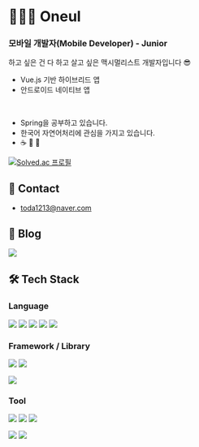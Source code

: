 # 👨🏻‍💻 Oneul
### 모바일 개발자(Mobile Developer) - Junior
하고 싶은 건 다 하고 살고 싶은 맥시멀리스트 개발자입니다 😎

- Vue.js 기반 하이브리드 앱
- 안드로이드 네이티브 앱
<br/>

- Spring을 공부하고 있습니다.
- 한국어 자연어처리에 관심을 가지고 있습니다.
- ☕ 📖 🎸


[![Solved.ac
프로필](http://mazassumnida.wtf/api/v2/generate_badge?boj=bbtfly98)](https://solved.ac/bbtfly98)

## 📧 Contact
- toda1213@naver.com

## 📝 Blog
[<img src="https://img.shields.io/badge/Velog-20C997?style=for-the-badge&logo=Velog&logoColor=white">](https://velog.io/@oneul1213)

## 🛠️ Tech Stack
### Language
<img src="https://img.shields.io/badge/Kotlin-7F52FF?style=for-the-badge&logo=Kotlin&logoColor=white"> <img src="https://img.shields.io/badge/TypeScript-3178C6?style=for-the-badge&logo=TypeScript&logoColor=white"> <img src="https://img.shields.io/badge/JavaScript-F7DF1E?style=for-the-badge&logo=JavaScript&logoColor=white"> <img src="https://img.shields.io/badge/Java-FF7800?style=for-the-badge&logo=OpenJdk&logoColor=white"> <img src="https://img.shields.io/badge/Python-3776AB?style=for-the-badge&logo=Python&logoColor=white">

### Framework / Library
<img src="https://img.shields.io/badge/Android-3DDC84?style=for-the-badge&logo=Android&logoColor=white"> <img src="https://img.shields.io/badge/Vue.js-4FC08D?style=for-the-badge&logo=Vue.js&logoColor=white">

<img src="https://img.shields.io/badge/Spring Boot-6DB33F?style=for-the-badge&logo=Spring Boot&logoColor=white">

### Tool
<img src="https://img.shields.io/badge/Android Studio-3DDC84?style=for-the-badge&logo=Android Studio&logoColor=white"> <img src="https://img.shields.io/badge/VS Code-007ACC?style=for-the-badge&logo=Visual Studio Code&logoColor=white"> <img src="https://img.shields.io/badge/Git-F05032?style=for-the-badge&logo=Git&logoColor=white">

<img src="https://img.shields.io/badge/DBeaver-382923?style=for-the-badge&logo=DBeaver&logoColor=white"> <img src="https://img.shields.io/badge/Intellij-000000?style=for-the-badge&logo=IntelliJ IDEA&logoColor=white">
